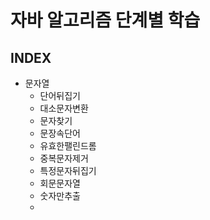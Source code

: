 # 자바 알고리즘 단계별 학습

## INDEX

- 문자열
  - 단어뒤집기
  - 대소문자변환
  - 문자찾기
  - 문장속단어
  - 유효한팰린드롬
  - 중복문자제거
  - 특정문자뒤집기
  - 회문문자열
  - 숫자만추출
  - 
